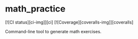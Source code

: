 # math_practice
[![CI status][ci-img]][ci] [![Coverage][coveralls-img]][coveralls]

Command-line tool to generate math exercises.
